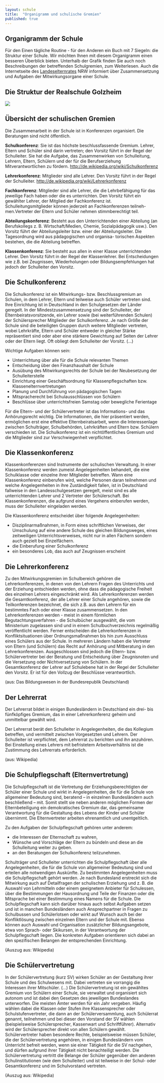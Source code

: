 ```yaml
---
layout: schule
title:  "Organigramm und schulische Gremien"
published: true
---
```


## Organigramm der Schule

Für den Einen tägliche Routine - für den Anderen ein Buch mit 7 Siegeln: die Struktur einer Schule. Wir möchten Ihnen mit diesem Organigramm einen besseren Überblick bieten. Unterhalb der Grafik finden Sie auch noch Beschreibungen der betreffenden Schulgremien, zum Weiterlesen. Auch die Internetseite des [Landeselternrates](http://www.ler-nrw.de/index.htm) NRW informiert über Zusammensetzung und Aufgaben der Mitwirkungsorgane einer Schule. 

## Die Struktur der Realschule Golzheim

<img src="img/organigramm-maaen-2-als-bild.jpg" />

## Übersicht der schulischen Gremien

Die Zusammenarbeit in der Schule ist in Konferenzen organisiert. Die Beratungen sind nicht öffentlich. 

**Schulkonferenz**: Sie ist das höchste beschlussfassende Gremium. Lehrer, Eltern und Schüler sind darin vertreten; den Vorsitz führt in der Regel der Schulleiter. Sie hat die Aufgabe, das Zusammenwirken von Schulleitung, Lehrern, Eltern, Schülern und der für die Berufserziehung Mitverantwortlichen zu fördern. http://de.wikipedia.org/wiki/Schulkonferenz

**Lehrerkonferenz**: Mitglieder sind alle Lehrer. Den Vorsitz führt in der Regel der Schulleiter. http://de.wikipedia.org/wiki/Lehrerkonferenz

**Fachkonferenz**: Mitglieder sind alle Lehrer, die die Lehrbefähigung für das jeweilige Fach haben oder die es unterrichten. Den Vorsitz führt ein gewählter Lehrer, der Mitglied der Fachkonferenz ist. Schulleitungsmitglieder können jederzeit an Fachkonferenzen teilneh-
men.Vertreter der Eltern und Schüler nehmen stimmberechtigt teil. 

**Abteilungskonferenz**: Besteht aus den Unterrichtenden einer Abteilung (an Berufskollegs z. B. Wirtschaft/Medien, Chemie, Sozialpädagogik usw.). Den Vorsitz führt der Abteilungsleiter bzw. einer der Abteilungsleiter. Die Tagesordnung wird aus pädagogischen und organisa-
torischen Aspekten bestehen, die die Abteilung betreffen. 

**Klassenkonferenz**: Sie besteht aus allen in einer Klasse unterrichtenden Lehrer. Den Vorsitz führt in der Regel der Klassenlehrer. Bei Entscheidungen wie z.B. bei Zeugnissen, Wiederholungen oder Bildungsempfehlungen hat jedoch der Schulleiter den Vorsitz. 

## Die Schulkonferenz

Die Schulkonferenz ist ein Mitwirkungs- bzw. Beschlussgremium an Schulen, in dem Lehrer, Eltern und teilweise auch Schüler vertreten sind. Ihre Einrichtung ist in Deutschland in den Schulgesetzen der Länder geregelt. In der Mindestzusammensetzung sind der Schulleiter, der Elternbeiratsvorsitzende, ein Lehrer sowie (bei weiterführenden Schulen) der Schülersprecher Mitglieder der Schulkonferenz. Je nach Größe der Schule sind die beteiligten Gruppen durch weitere Mitglieder vertreten, wobei Lehrkräfte, Eltern und Schüler entweder in gleicher Stärke repräsentiert sind oder aber eine stärkere Gewichtung auf Seiten der Lehrer oder der Eltern liegt. Oft obliegt dem Schulleiter der Vorsitz. (...)

Wichtige Aufgaben können sein:

- Unterrichtung über alle für die Schule relevanten Themen 
- Entscheidung über den Finanzhaushalt der Schule 
- Ausübung des Mitwirkungsrechts der Schule bei der Neubesetzung der Schulleiterstelle 
- Einrichtung einer Geschäftsordnung für Klassenpflegschaften bzw. Klassenelternvertretungen 
- Planung und Durchführung von pädagogischen Tagen 
- Mitspracherecht bei Schulausschlüssen von Schülern 
- Beschlüsse über unterrichtsfreien Samstag oder bewegliche Ferientage 

Für die Eltern- und der Schülervertreter ist das Informations- und das Anhörungsrecht wichtig. Die Informationen, die hier präsentiert werden, ermöglichen erst eine effektive Elternbeiratsarbeit, wenn die Interessenlage zwischen Schulträger, Schulbehörden, Lehrkräften und Eltern bzw. Schülern verschieden ist. Die Schulkonferenz ist ein nichtöffentliches Gremium und die Mitglieder sind zur Verschwiegenheit verpflichtet.

## Die Klassenkonferenz

Klassenkonferenzen sind Instrumente der schulischen Verwaltung. In einer Klassenkonferenz werden zumeist Angelegenheiten behandelt, die eine Schulklasse oder einzelne ihrer Mitglieder betreffen. Wann eine Klassenkonferenz einberufen wird, welche Personen daran teilnehmen und welche Angelegenheiten in ihre Zuständigkeit fallen, ist in Deutschland fallweise in den Landesschulgesetzen geregelt, meist sind es alle unterrichtenden Lehrer und 2 Vertreter der Schülerschaft. Bei Klassenkonferenzen, die aufgrund eines Vergehens einberufen werden, muss der Schulleiter eingeladen werden.

Die Klassenkonferenz entscheidet über folgende Angelegenheiten:

- Disziplinarmaßnahmen, in Form eines schriftlichen Verweises, der Umschulung auf eine andere Schule des gleichen Bildungsweges, eines zeitweiligen Unterrichtsverweises, nicht nur in allen Fächern sondern auch gezielt bei Einzelfächern. 
- die Einberufung einer Schulkonferenz 
- ein besonderes Lob, das auch auf Zeugnissen erscheint 

## Die Lehrerkonferenz

Zu den Mitwirkungsgremien im Schulbereich gehören die Lehrerkonferenzen, in denen von den Lehrern Fragen des Unterrichts und der Erziehung entschieden werden, ohne dass die pädagogische Freiheit des einzelnen Lehrers eingeschränkt wird. Als Lehrerkonferenzen werden die Gesamtkonferenz, der alle Lehrer einer Schule angehören, sowie die Teilkonferenzen bezeichnet, die sich z.B. aus den Lehrern für ein bestimmtes Fach oder einer Klasse zusammensetzen. In den Lehrerkonferenzen werden - meist in einem förmlichen Begutachtungsverfahren - die Schulbücher ausgewählt, die vom Ministerium zugelassen sind und in einem Schulbuchverzeichnis regelmäßig veröffentlicht werden. Ferner entscheiden die Lehrerkonferenzen in Konfliktsituationen über Ordnungsmaßnahmen bis hin zum Ausschluss eines Schülers aus der Schule. In mehreren Ländern haben die Vertreter von Eltern (und Schülern) das Recht auf Anhörung und Mitberatung in den Lehrerkonferenzen. Ausgeschlossen sind jedoch die Eltern- bzw. Schülervertreter bei der Beratung und Entscheidung über Zeugnisnoten und die Versetzung oder Nichtversetzung von Schülern. In der Gesamtkonferenz der Lehrer auf Schulebene hat in der Regel der Schulleiter den Vorsitz. Er ist für den Vollzug der Beschlüsse verantwortlich.

(aus: Das Bildungswesen in der Bundesrepublik Deutschland)

## Der Lehrerrat

Der Lehrerrat bildet in einigen Bundesländern in Deutschland ein drei- bis fünfköpfiges Gremium, das in einer Lehrerkonferenz geheim und unmittelbar gewählt wird.

Der Lehrerrat berät den Schulleiter in Angelegenheiten, die das Kollegium betreffen, und vermittelt zwischen Vorgesetzten und Lehrern. Der Schulleiter ist verpflichtet, dem Lehrerrat zu berichten und ihn anzuhören. Bei Einstellung eines Lehrers mit befristetem Arbeitsverhältnis ist die Zustimmung des Lehrerrats erforderlich.

(aus: Wikipedia)

## Die Schulpflegschaft (Elternvertretung)

Die Schulpflegschaft ist die Vertretung der Erziehungsberechtigten der Schüler einer Schule und wirkt in Angelegenheiten, die für die Schule von allgemeiner Bedeutung sind, beratend – in einzelnen Bundesländern auch beschließend – mit. Somit stellt sie neben anderen möglichen Formen der Elternbeteiligung ein demokratisches Gremium dar, das gemeinsame Verantwortung für die Gestaltung des Lebens der Kinder und Schüler übernimmt. Die Elternvertreter arbeiten ehrenamtlich und unentgeltlich.

Zu den Aufgaben der Schulpflegschaft gehören unter anderem:

- die Interessen der Elternschaft zu wahren, 
- Wünsche und Vorschläge der Eltern zu bündeln und diese an die Schulleitung weiter zu geben. 
- an den Beratungen der Schulkonferenz teilzunehmen. 

Schulträger und Schulleiter unterrichten die Schulpflegschaft über alle Angelegenheiten, die für die Schule von allgemeiner Bedeutung sind und erteilen alle notwendigen Auskünfte. Zu bestimmten Angelegenheiten muss die Schulpflegschaft gehört werden. Je nach Bundesland erstreckt sich die Mitwirkung auch auf Detailfragen der schulischen Erziehung und z. B. die Auswahl von Lehrmitteln oder einem geeignetem Anbieter für Schulessen, über die Bestimmungen der Hausordnung und Teile der Finanzen oder die Mitsprache bei einer Bestimmung eines Namens für die Schule. Die Schulpflegschaft kann sich darüber hinaus auch selbst Aufgaben setzen und ist in manchen Bundesländern auch Ansprechpartner in Fragen zu Schulbussen und Schülerlotsen oder wirkt auf Wunsch auch bei der Konfliktlösung zwischen einzelnen Eltern und der Schule mit. Ebenso können auch Auswahl und Organisation zusätzlicher Bildungsangebote, etwa von Sprach- oder Skikursen, in der Verantwortung der Schulpflegschaft liegen. Die konkreten Aufgaben orientieren sich dabei an den spezifischen Belangen der entsprechenden Einrichtung.

(Auszug aus: Wikipedia)

## Die Schülervertretung

In der Schülervertretung (kurz SV) wirken Schüler an der Gestaltung ihrer Schule und des Schulwesens mit. Dabei vertreten sie vorrangig die Interessen ihrer Mitschüler. (...) Die Schülervertretung ist ein gewähltes Gremium von Schülern einer Schule, sie verwaltet und organisiert sich autonom und ist dabei den Gesetzen des jeweiligen Bundeslandes unterworfen. Die meisten Ämter werden für ein Jahr vergeben. Häufig wählen dabei die Klassen oder Stufen ihre Klassensprecher oder Schulstufenvertreter, die dann an der Schülerversammlung, auch Schülerrat genannt, teilnehmen und bei dieser den Vorstand der SV wählen (beispielsweise Schülersprecher, Kassenwart und Schriftführer). Alternativ wird der Schülersprecher direkt von allen Schülern gewählt. Schülervertreter haben besondere Rechte, beispielsweise müssen Schüler, die der Schülervertretung angehören, in einigen Bundesländern vom Unterricht befreit werden, wenn sie einer Tätigkeit für die SV nachgehen, und dürfen aufgrund ihrer Tätigkeit nicht benachteiligt werden. Die Schülervertretung vertritt die Belange der Schüler gegenüber den anderen Schulinstitutionen (wie dem Schulleiter) und ist teilweise in der Schul- oder Gesamtkonferenz und im Schulvorstand vertreten.

(Auszug aus: Wikipedia)

